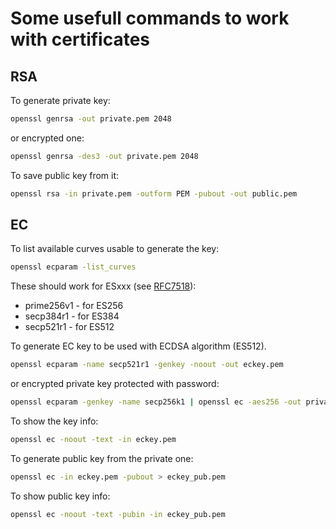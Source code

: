 # Some usefull commands to work with certificates

## RSA

To generate private key:

```BASH
openssl genrsa -out private.pem 2048
```

or encrypted one:

```BASH
openssl genrsa -des3 -out private.pem 2048
```

To save public key from it:

```BASH
openssl rsa -in private.pem -outform PEM -pubout -out public.pem
```

## EC

To list available curves usable to generate the key:

```BASH
openssl ecparam -list_curves
```

These should work for ESxxx (see [RFC7518](https://tools.ietf.org/html/rfc7518#section-3.1)):

* prime256v1 - for ES256
* secp384r1 - for ES384
* secp521r1 - for ES512

To generate EC key to be used with ECDSA algorithm (ES512).

```BASH
openssl ecparam -name secp521r1 -genkey -noout -out eckey.pem
```

or encrypted private key protected with password:

```BASH
openssl ecparam -genkey -name secp256k1 | openssl ec -aes256 -out privatekey.pem
```

To show the key info:

```BASH
openssl ec -noout -text -in eckey.pem
```

To generate public key from the private one:

```BASH
openssl ec -in eckey.pem -pubout > eckey_pub.pem
```

To show public key info:

```BASH
openssl ec -noout -text -pubin -in eckey_pub.pem
```
